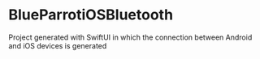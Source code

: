 # BlueParrotiOSBluetooth
Project generated with SwiftUI in which the connection between Android and iOS devices is generated
